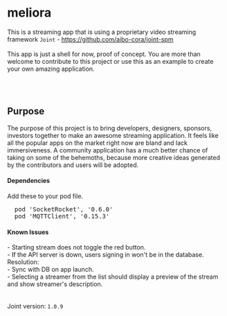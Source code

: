 # meliora
This is a streaming app that is using a proprietary video streaming framework `Joint` - https://github.com/aibo-cora/joint-spm
<br>
<br>
This app is just a shell for now, proof of concept. You are more than welcome to contribute to this project or use this as an example to create your own amazing application.

<br><br>
<h2> Purpose </h2>
The purpose of this project is to bring developers, designers, sponsors, investors together to make an awesome streaming application. It feels like all the popular apps on the market right now are bland and lack immersiveness. A community application has a much better chance of taking on some of the behemoths, because more creative ideas generated by the contributors and users will be adopted.

<h4>Dependencies</h4>
Add these to your pod file.
<pre>
  pod 'SocketRocket', '0.6.0'
  pod 'MQTTClient', '0.15.3'
</pre>

<h4>Known Issues</h4>
- Starting stream does not toggle the red button.<br>
- If the API server is down, users signing in won't be in the database.<br>
    Resolution:<br>
        - Sync with DB on app launch.<br>
- Selecting a streamer from the list should display a preview of the stream and show streamer's description.<br>
<br><br>
Joint version: <code>1.0.9</code>

